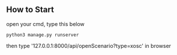 ## How to Start

open your cmd, type this below

```python3 manage.py runserver```

then type '127.0.0.1:8000/api/openScenario?type=xosc' in browser 